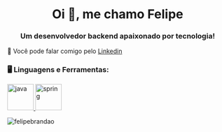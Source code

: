 <h1 align="center">Oi 👋, me chamo Felipe</h1>
<h3 align="center">Um desenvolvedor backend apaixonado por tecnologia!</h3>

💬 Você pode falar comigo pelo [Linkedin](https://linkedin.com/in/felipeb31)

### 🖥️ Linguagens e Ferramentas: 
<p align="left">
    <a href="https://www.java.com" target="_blank" rel="noreferrer"> 
        <img src="https://cdn.jsdelivr.net/gh/devicons/devicon/icons/java/java-original-wordmark.svg" alt="java" width="60" height="60"/>
    </a> 
    <a href="https://spring.io/" target="_blank" rel="noreferrer">
        <img src="https://www.vectorlogo.zone/logos/springio/springio-icon.svg" alt="spring" width="60" height="60"/>
    </a>
</p>


<p align="left"><img
        src="https://komarev.com/ghpvc/?username=felipebrandao&label=Profile%20views&color=0e75b6&style=flat"
        alt="felipebrandao"/></p>
